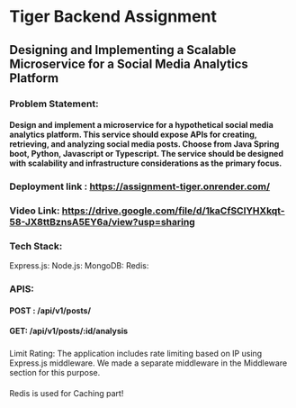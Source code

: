 # Tiger Backend Assignment
## Designing and Implementing a Scalable Microservice for a Social Media Analytics Platform

### Problem Statement: 
#### Design and implement a microservice for a hypothetical social media analytics platform. This service should expose APIs for creating, retrieving, and analyzing social media posts. Choose from Java Spring boot, Python, Javascript or Typescript. The service should be designed with scalability and infrastructure considerations as the primary focus.

### Deployment link : https://assignment-tiger.onrender.com/
### Video Link: https://drive.google.com/file/d/1kaCfSClYHXkqt-58-JX8ttBznsA5EY6a/view?usp=sharing
### Tech Stack:
Express.js:
Node.js:
MongoDB:
Redis:

### APIS:
#### POST : /api/v1/posts/
#### GET: /api/v1/posts/:id/analysis

### 
#### 
Limit Rating: The application includes rate limiting based on IP using Express.js middleware. We made a separate middleware in the Middleware section for this purpose.
#### 
Redis is used for Caching part!

